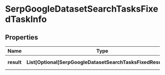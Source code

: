 # SerpGoogleDatasetSearchTasksFixedTaskInfo


## Properties

| Name | Type | Description | Notes |
|------------ | ------------- | ------------- | -------------|
**result** | **List[Optional[SerpGoogleDatasetSearchTasksFixedResultInfo]]** | array of results |[optional]|